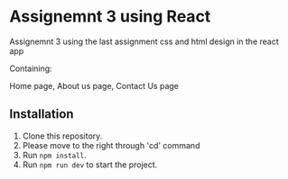 # Assignemnt 3 using React

Assignemnt 3 using the last assignment css and html design in the react app

Containing:
 
 Home page, About us page, Contact Us page 

## Installation
1. Clone this repository.
2. Please move to the right through 'cd' command
3. Run `npm install`.
4. Run `npm run dev` to start the project.


